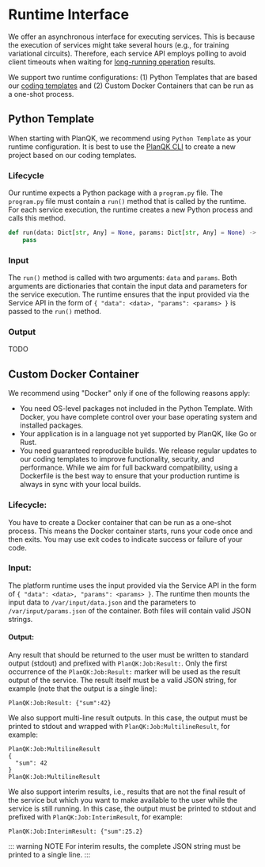 # Runtime Interface

We offer an asynchronous interface for executing services.
This is because the execution of services might take several hours (e.g., for training variational circuits).
Therefore, each service API employs polling to avoid client timeouts when waiting for [long-running operation](http://restalk-patterns.org/long-running-operation-polling.html) results.

We support two runtime configurations:
(1) Python Templates that are based our [coding templates](https://github.com/PlanQK/planqk-platform-samples/tree/master/coding-templates/python) and
(2) Custom Docker Containers that can be run as a one-shot process.

## Python Template

When starting with PlanQK, we recommend using `Python Template` as your runtime configuration.
It is best to use the [PlanQK CLI](../getting-started/quickstart.md) to create a new project based on our coding templates.

### Lifecycle

Our runtime expects a Python package with a `program.py` file.
The `program.py` file must contain a `run()` method that is called by the runtime.
For each service execution, the runtime creates a new Python process and calls this method.

```python
def run(data: Dict[str, Any] = None, params: Dict[str, Any] = None) -> Union[ResultResponse, ErrorResponse]:
    pass
```

### Input

The `run()` method is called with two arguments: `data` and `params`.
Both arguments are dictionaries that contain the input data and parameters for the service execution.
The runtime ensures that the input provided via the Service API in the form of `{ "data": <data>, "params": <params> }` is passed to the `run()` method.

### Output

TODO

## Custom Docker Container

We recommend using "Docker" only if one of the following reasons apply:

- You need OS-level packages not included in the Python Template. With Docker, you have complete control over your base operating system and installed packages.
- Your application is in a language not yet supported by PlanQK, like Go or Rust.
- You need guaranteed reproducible builds. We release regular updates to our coding templates to improve functionality, security, and performance. While we aim for full backward compatibility, using a Dockerfile is the best way to ensure that your production runtime is always in sync with your local builds.

### Lifecycle:

You have to create a Docker container that can be run as a one-shot process.
This means the Docker container starts, runs your code once and then exits.
You may use exit codes to indicate success or failure of your code.

### Input:

The platform runtime uses the input provided via the Service API in the form of `{ "data": <data>, "params": <params> }`.
The runtime then mounts the input data to `/var/input/data.json` and the parameters to `/var/input/params.json` of the container.
Both files will contain valid JSON strings.

#### Output:

Any result that should be returned to the user must be written to standard output (stdout) and prefixed with `PlanQK:Job:Result:`.
Only the first occurrence of the `PlanQK:Job:Result:` marker will be used as the result output of the service. 
The result itself must be a valid JSON string, for example (note that the output is a single line):

```
PlanQK:Job:Result: {"sum":42}
```

We also support multi-line result outputs.
In this case, the output must be printed to stdout and wrapped with `PlanQK:Job:MultilineResult`, for example:

```
PlanQK:Job:MultilineResult
{
  "sum": 42
}
PlanQK:Job:MultilineResult
```

We also support interim results, i.e., results that are not the final result of the service but which you want to make available to the user while the service is still running.
In this case, the output must be printed to stdout and prefixed with `PlanQK:Job:InterimResult`, for example:

```
PlanQK:Job:InterimResult: {"sum":25.2}
```

::: warning NOTE
For interim results, the complete JSON string must be printed to a single line.
:::
